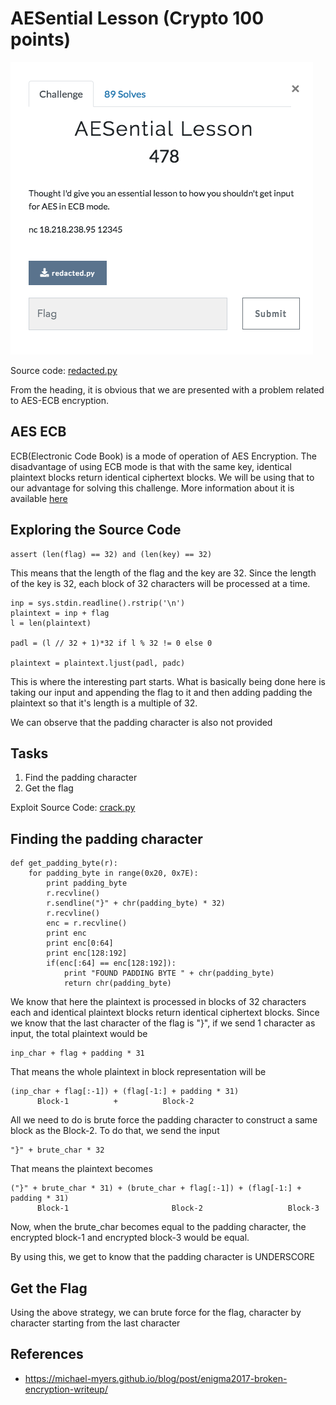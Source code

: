 # AESential Lesson (Crypto 100 points)

![](AES.png)

Source code: [redacted.py](redacted.py)

From the heading, it is obvious that we are presented with a problem related to AES-ECB encryption.

## AES ECB
ECB(Electronic Code Book) is a mode of operation of AES Encryption. The disadvantage of using ECB mode is that with the same key, identical plaintext blocks return identical ciphertext blocks.
We will be using that to our advantage for solving this challenge.
More information about it is available [here](https://en.wikipedia.org/wiki/Block_cipher_mode_of_operation)

## Exploring the Source Code
```
assert (len(flag) == 32) and (len(key) == 32)
```
This means that the length of the flag and the key are 32. Since the length of the key is 32, each block of 32 characters will be processed at a time.

```
inp = sys.stdin.readline().rstrip('\n')
plaintext = inp + flag
l = len(plaintext)

padl = (l // 32 + 1)*32 if l % 32 != 0 else 0

plaintext = plaintext.ljust(padl, padc)
```
This is where the interesting part starts. What is basically being done here is taking our input and appending the flag to it and then adding padding the plaintext so that it's length is a multiple of 32.

We can observe that the padding character is also not provided

## Tasks
1. Find the padding character
2. Get the flag

Exploit Source Code: [crack.py](crack.py)

## Finding the padding character
```
def get_padding_byte(r):
    for padding_byte in range(0x20, 0x7E):
        print padding_byte
        r.recvline()
        r.sendline("}" + chr(padding_byte) * 32)
        r.recvline()
        enc = r.recvline()
        print enc
        print enc[0:64]
        print enc[128:192]
        if(enc[:64] == enc[128:192]):
            print "FOUND PADDING BYTE " + chr(padding_byte)
            return chr(padding_byte)
```
We know that here the plaintext is processed in blocks of 32 characters each and identical plaintext blocks return identical ciphertext blocks.
Since we know that the last character of the flag is "}", if we send 1 character as input, the total plaintext would be
```
inp_char + flag + padding * 31
```
That means the whole plaintext in block representation will be
```
(inp_char + flag[:-1]) + (flag[-1:] + padding * 31)
      Block-1          +          Block-2
```
All we need to do is brute force the padding character to construct a same block as the Block-2. To do that, we send the input
```
"}" + brute_char * 32
```
That means the plaintext becomes
```
("}" + brute_char * 31) + (brute_char + flag[:-1]) + (flag[-1:] + padding * 31)
      Block-1                       Block-2                   Block-3
```
Now, when the brute_char becomes equal to the padding character, the encrypted block-1 and encrypted block-3 would be equal.

By using this, we get to know that the padding character is UNDERSCORE

## Get the Flag
Using the above strategy, we can brute force for the flag, character by character starting from the last character

## References
* https://michael-myers.github.io/blog/post/enigma2017-broken-encryption-writeup/
